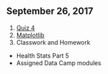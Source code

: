 ## September 26, 2017
1. [Quiz 4](https://docs.google.com/forms/d/e/1FAIpQLSdYE3iGYwxyiVmm_En5eHvw5Kg9LBOVjOnk2Ql4vJ62UI1AXQ/viewform?usp=sf_link)
2. [Matplotlib](../Slides/L8_Matplotlib.pdf)
3. Classwork and Homework
  * Health Stats Part 5
  * Assigned Data Camp modules
